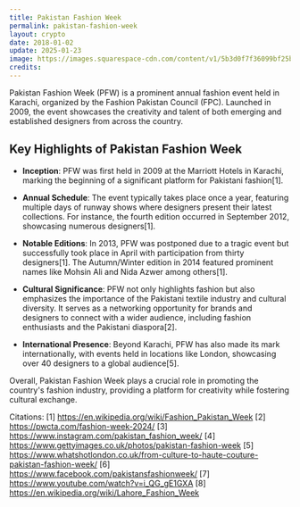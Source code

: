 ```yaml
---
title: Pakistan Fashion Week
permalink: pakistan-fashion-week
layout: crypto
date: 2018-01-02
update: 2025-01-23
image: https://images.squarespace-cdn.com/content/v1/5b3d0f7f36099bf25be25e36/1562234710359-S2X2MO5PL6HH6BX7ZWM7/Pakistan+fashion+week
credits:
---
```


Pakistan Fashion Week (PFW) is a prominent annual fashion event held in Karachi, organized by the Fashion Pakistan Council (FPC). Launched in 2009, the event showcases the creativity and talent of both emerging and established designers from across the country.

## Key Highlights of Pakistan Fashion Week

- **Inception**: PFW was first held in 2009 at the Marriott Hotels in Karachi, marking the beginning of a significant platform for Pakistani fashion[1].

- **Annual Schedule**: The event typically takes place once a year, featuring multiple days of runway shows where designers present their latest collections. For instance, the fourth edition occurred in September 2012, showcasing numerous designers[1].

- **Notable Editions**: In 2013, PFW was postponed due to a tragic event but successfully took place in April with participation from thirty designers[1]. The Autumn/Winter edition in 2014 featured prominent names like Mohsin Ali and Nida Azwer among others[1].

- **Cultural Significance**: PFW not only highlights fashion but also emphasizes the importance of the Pakistani textile industry and cultural diversity. It serves as a networking opportunity for brands and designers to connect with a wider audience, including fashion enthusiasts and the Pakistani diaspora[2].

- **International Presence**: Beyond Karachi, PFW has also made its mark internationally, with events held in locations like London, showcasing over 40 designers to a global audience[5].

Overall, Pakistan Fashion Week plays a crucial role in promoting the country's fashion industry, providing a platform for creativity while fostering cultural exchange.

Citations:
[1] https://en.wikipedia.org/wiki/Fashion_Pakistan_Week
[2] https://pwcta.com/fashion-week-2024/
[3] https://www.instagram.com/pakistan_fashion_week/
[4] https://www.gettyimages.co.uk/photos/pakistan-fashion-week
[5] https://www.whatshotlondon.co.uk/from-culture-to-haute-couture-pakistan-fashion-week/
[6] https://www.facebook.com/pakistansfashionweek/
[7] https://www.youtube.com/watch?v=i_QG_gE1GXA
[8] https://en.wikipedia.org/wiki/Lahore_Fashion_Week
